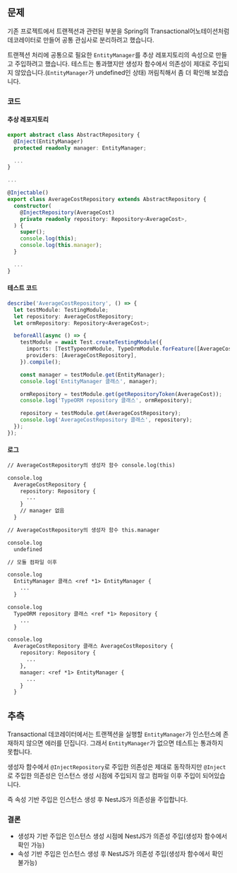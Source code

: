 <!-- nest 모듈의 프로바이더 순서에 따른 DI, 모듈에 프로바이더 순서에 따라 생성자함수에서 조회가 될 수 있고 안될 수 있음
@Inject, @InjectRepository에 따라 주입되는 방식 -->

## 문제

기존 프로젝트에서 트랜젝션과 관련된 부분을 Spring의 Transactional어노테이션처럼 데코레이터로 만들어 공통 관심사로 분리하려고 했습니다.

트랜젝션 처리에 공통으로 필요한 `EntityManager`를 추상 레포지토리의 속성으로 만들고 주입하려고 했습니다. 테스트는 통과했지만 생성자 함수에서 의존성이 제대로 주입되지 않았습니다.(`EntityManager`가 undefined인 상태) 꺼림칙해서 좀 더 확인해 보겠습니다.

### 코드

#### 추상 레포지토리

```ts
export abstract class AbstractRepository {
  @Inject(EntityManager)
  protected readonly manager: EntityManager;

  ...
}

...

@Injectable()
export class AverageCostRepository extends AbstractRepository {
  constructor(
    @InjectRepository(AverageCost)
    private readonly repository: Repository<AverageCost>,
  ) {
    super();
    console.log(this);
    console.log(this.manager);
  }

  ...
}
```

#### 테스트 코드

```ts
describe('AverageCostRepository', () => {
  let testModule: TestingModule;
  let repository: AverageCostRepository;
  let ormRepository: Repository<AverageCost>;

  beforeAll(async () => {
    testModule = await Test.createTestingModule({
      imports: [TestTypeormModule, TypeOrmModule.forFeature([AverageCost])],
      providers: [AverageCostRepository],
    }).compile();

    const manager = testModule.get(EntityManager);
    console.log('EntityManager 클래스', manager);

    ormRepository = testModule.get(getRepositoryToken(AverageCost));
    console.log('TypeORM repository 클래스', ormRepository);

    repository = testModule.get(AverageCostRepository);
    console.log('AverageCostRepository 클래스', repository);
  });
});
```

#### 로그

```txt
// AverageCostRepository의 생성자 함수 console.log(this)

console.log
  AverageCostRepository {
    repository: Repository {
      ...
    }
    // manager 없음
  }

// AverageCostRepository의 생성자 함수 this.manager

console.log
  undefined

// 모듈 컴파일 이후

console.log
  EntityManager 클래스 <ref *1> EntityManager {
    ...
  }

console.log
  TypeORM repository 클래스 <ref *1> Repository {
    ...
  }

console.log
  AverageCostRepository 클래스 AverageCostRepository {
    repository: Repository {
      ...
    },
    manager: <ref *1> EntityManager {
      ...
    }
  }
```

## 추측

Transactional 데코레이터에서는 트랜젝션을 실행할 `EntityManager`가 인스턴스에 존재하지 않으면 에러를 던집니다. 그래서 `EntityManager`가 없으면 테스트는 통과하지 못합니다.

생성자 함수에서 `@InjectRepository`로 주입한 의존성은 제대로 동작하지만 `@Inject`로 주입한 의존성은 인스턴스 생성 시점에 주입되지 않고 컴파일 이후 주입이 되어있습니다.

즉 속성 기반 주입은 인스턴스 생성 후 NestJS가 의존성을 주입합니다.

<!-- 기존에 생성자 주입을 통해 의존성을 주입받는 AverageCostRepository.repository를 속성기반 주입으로 변경하면 인스턴스 생성 시점에 속성이 아무것도 존재하지 않습니다. -->

### 결론

- 생성자 기반 주입은 인스턴스 생성 시점에 NestJS가 의존성 주입(생성자 함수에서 확인 가능)
- 속성 기반 주입은 인스턴스 생성 후 NestJS가 의존성 주입(생성자 함수에서 확인 불가능)
